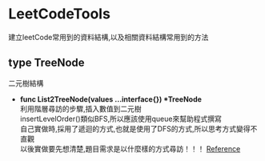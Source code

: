 # LeetCodeTools
建立leetCode常用到的資料結構,以及相關資料結構常用到的方法

## type TreeNode
二元樹結構
- **func List2TreeNode(values ...interface{}) \*TreeNode**  
  利用階層尋訪的步驟,插入數值到二元樹  
  insertLevelOrder()類似BFS,所以應該使用queue來幫助程式撰寫  
  自己實做時,採用了遞迴的方式,也就是使用了DFS的方式,所以思考方式變得不直觀  
  以後實做要先想清楚,題目需求是以什麼樣的方式尋訪！！！
  [Reference](http://alrightchiu.github.io/SecondRound/binary-tree-traversalxun-fang.html#level)
